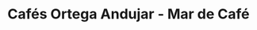---
title: "Cafés Ortega Andujar - Mar de Café"
url: /almeria/cafes-ortega-andujar-mar-de-cafe/
shop: Kaffee
---